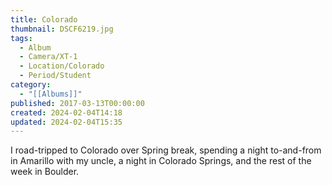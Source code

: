 ```yaml
---
title: Colorado
thumbnail: DSCF6219.jpg
tags:
  - Album
  - Camera/XT-1
  - Location/Colorado
  - Period/Student
category:
  - "[[Albums]]"
published: 2017-03-13T00:00:00
created: 2024-02-04T14:18
updated: 2024-02-04T15:35
---
```

I road-tripped to Colorado over Spring break, spending a night to-and-from in Amarillo with my uncle, a night in Colorado Springs, and the rest of the week in Boulder.
